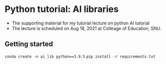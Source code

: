 # Python tutorial: AI libraries
- The supporting material for my tutorial lecture on python AI tutorial
- The lecture is scheduled on Aug 18, 2021 at Colleage of Education, SNU.

## Getting started
`conda create -n ai_lib python==3.9.5`
`pip install -r requirements.txt`
